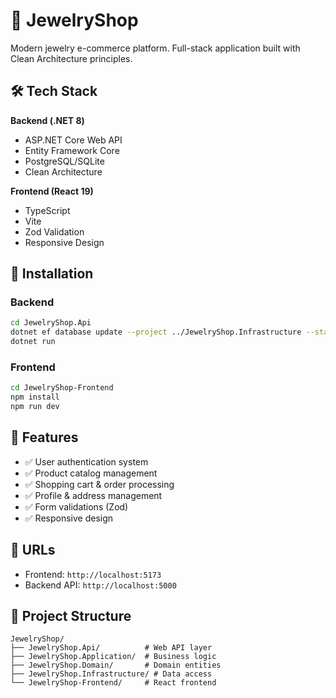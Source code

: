 # 💎 JewelryShop

Modern jewelry e-commerce platform. Full-stack application built with Clean Architecture principles.

## 🛠️ Tech Stack

**Backend (.NET 8)**
- ASP.NET Core Web API
- Entity Framework Core
- PostgreSQL/SQLite
- Clean Architecture

**Frontend (React 19)**
- TypeScript
- Vite
- Zod Validation
- Responsive Design

## 🚀 Installation

### Backend
```bash
cd JewelryShop.Api
dotnet ef database update --project ../JewelryShop.Infrastructure --startup-project .
dotnet run
```

### Frontend
```bash
cd JewelryShop-Frontend
npm install
npm run dev
```

## 📱 Features

- ✅ User authentication system
- ✅ Product catalog management
- ✅ Shopping cart & order processing
- ✅ Profile & address management
- ✅ Form validations (Zod)
- ✅ Responsive design

## 🔗 URLs

- Frontend: `http://localhost:5173`
- Backend API: `http://localhost:5000`

## 📂 Project Structure

```
JewelryShop/
├── JewelryShop.Api/          # Web API layer
├── JewelryShop.Application/  # Business logic
├── JewelryShop.Domain/       # Domain entities
├── JewelryShop.Infrastructure/ # Data access
└── JewelryShop-Frontend/     # React frontend
```
